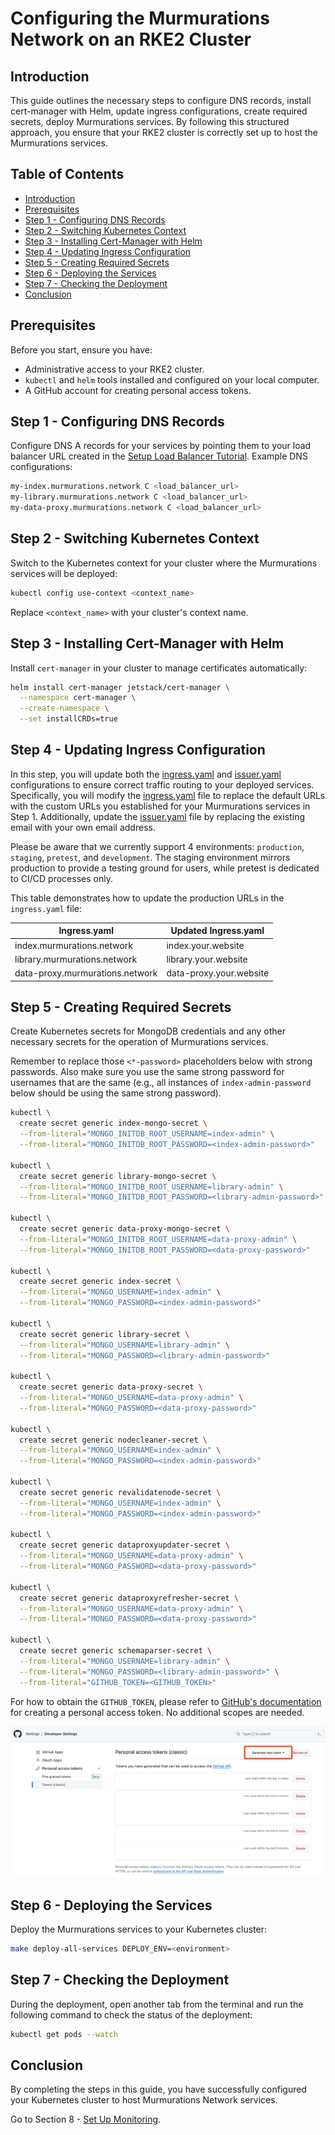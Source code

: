 # Configuring the Murmurations Network on an RKE2 Cluster

## Introduction

This guide outlines the necessary steps to configure DNS records, install cert-manager with Helm, update ingress configurations, create required secrets, deploy Murmurations services. By following this structured approach, you ensure that your RKE2 cluster is correctly set up to host the Murmurations services.

## Table of Contents

- [Introduction](#introduction)
- [Prerequisites](#prerequisites)
- [Step 1 - Configuring DNS Records](#step-1---configuring-dns-records)
- [Step 2 - Switching Kubernetes Context](#step-2---switching-kubernetes-context)
- [Step 3 - Installing Cert-Manager with Helm](#step-3---installing-cert-manager-with-helm)
- [Step 4 - Updating Ingress Configuration](#step-4---updating-ingress-configuration)
- [Step 5 - Creating Required Secrets](#step-5---creating-required-secrets)
- [Step 6 - Deploying the Services](#step-6---deploying-the-services)
- [Step 7 - Checking the Deployment](#step-7---checking-the-deployment)
- [Conclusion](#conclusion)

## Prerequisites

Before you start, ensure you have:

- Administrative access to your RKE2 cluster.
- `kubectl` and `helm` tools installed and configured on your local computer.
- A GitHub account for creating personal access tokens.

## Step 1 - Configuring DNS Records

Configure DNS A records for your services by pointing them to your load balancer URL created in the [Setup Load Balancer Tutorial](../05-setup-lb/README.md). Example DNS configurations:

```bash
my-index.murmurations.network C <load_balancer_url>
my-library.murmurations.network C <load_balancer_url>
my-data-proxy.murmurations.network C <load_balancer_url>
```

## Step 2 - Switching Kubernetes Context

Switch to the Kubernetes context for your cluster where the Murmurations services will be deployed:

```bash
kubectl config use-context <context_name>
```

Replace `<context_name>` with your cluster's context name.

## Step 3 - Installing Cert-Manager with Helm

Install `cert-manager` in your cluster to manage certificates automatically:

```bash
helm install cert-manager jetstack/cert-manager \
  --namespace cert-manager \
  --create-namespace \
  --set installCRDs=true
```

## Step 4 - Updating Ingress Configuration

In this step, you will update both the [ingress.yaml](../../../charts/murmurations/charts/ingress/templates/ingress/ingress.yaml) and [issuer.yaml](../../../charts/murmurations/charts/ingress/templates/cert/issuer.yaml) configurations to ensure correct traffic routing to your deployed services. Specifically, you will modify the [ingress.yaml](../../../charts/murmurations/charts/ingress/templates/ingress/ingress.yaml) file to replace the default URLs with the custom URLs you established for your Murmurations services in Step 1. Additionally, update the [issuer.yaml](../../../charts/murmurations/charts/ingress/templates/cert/issuer.yaml) file by replacing the existing email with your own email address.

Please be aware that we currently support 4 environments: `production`, `staging`, `pretest`, and `development`. The staging environment mirrors production to provide a testing ground for users, while pretest is dedicated to CI/CD processes only.

This table demonstrates how to update the production URLs in the `ingress.yaml` file:

|           Ingress.yaml             |        Updated Ingress.yaml   |
|------------------------------------|-------------------------------|
| index.murmurations.network         |     index.your.website        |
| library.murmurations.network       |     library.your.website      |
| data-proxy.murmurations.network    |     data-proxy.your.website   |

## Step 5 - Creating Required Secrets

Create Kubernetes secrets for MongoDB credentials and any other necessary secrets for the operation of Murmurations services.

Remember to replace those `<*-password>` placeholders below with strong passwords. Also make sure you use the same strong password for usernames that are the same (e.g., all instances of `index-admin-password` below should be using the same strong password).

```bash
kubectl \
  create secret generic index-mongo-secret \
  --from-literal="MONGO_INITDB_ROOT_USERNAME=index-admin" \
  --from-literal="MONGO_INITDB_ROOT_PASSWORD=<index-admin-password>"

kubectl \
  create secret generic library-mongo-secret \
  --from-literal="MONGO_INITDB_ROOT_USERNAME=library-admin" \
  --from-literal="MONGO_INITDB_ROOT_PASSWORD=<library-admin-password>"

kubectl \
  create secret generic data-proxy-mongo-secret \
  --from-literal="MONGO_INITDB_ROOT_USERNAME=data-proxy-admin" \
  --from-literal="MONGO_INITDB_ROOT_PASSWORD=<data-proxy-password>"

kubectl \
  create secret generic index-secret \
  --from-literal="MONGO_USERNAME=index-admin" \
  --from-literal="MONGO_PASSWORD=<index-admin-password>"

kubectl \
  create secret generic library-secret \
  --from-literal="MONGO_USERNAME=library-admin" \
  --from-literal="MONGO_PASSWORD=<library-admin-password>"

kubectl \
  create secret generic data-proxy-secret \
  --from-literal="MONGO_USERNAME=data-proxy-admin" \
  --from-literal="MONGO_PASSWORD=<data-proxy-password>"

kubectl \
  create secret generic nodecleaner-secret \
  --from-literal="MONGO_USERNAME=index-admin" \
  --from-literal="MONGO_PASSWORD=<index-admin-password>"

kubectl \
  create secret generic revalidatenode-secret \
  --from-literal="MONGO_USERNAME=index-admin" \
  --from-literal="MONGO_PASSWORD=<index-admin-password>"

kubectl \
  create secret generic dataproxyupdater-secret \
  --from-literal="MONGO_USERNAME=data-proxy-admin" \
  --from-literal="MONGO_PASSWORD=<data-proxy-password>"

kubectl \
  create secret generic dataproxyrefresher-secret \
  --from-literal="MONGO_USERNAME=data-proxy-admin" \
  --from-literal="MONGO_PASSWORD=<data-proxy-password>"

kubectl \
  create secret generic schemaparser-secret \
  --from-literal="MONGO_USERNAME=library-admin" \
  --from-literal="MONGO_PASSWORD=<library-admin-password>" \
  --from-literal="GITHUB_TOKEN=<GITHUB_TOKEN>"
```

For how to obtain the `GITHUB_TOKEN`, please refer to [GitHub's documentation](https://docs.github.com/en/authentication/keeping-your-account-and-data-secure/creating-a-personal-access-token) for creating a personal access token. No additional scopes are needed.

![Personal Access Token](./assets/images/personal-access-token.png)

## Step 6 - Deploying the Services

Deploy the Murmurations services to your Kubernetes cluster:

```bash
make deploy-all-services DEPLOY_ENV=<environment>
```

## Step 7 - Checking the Deployment

During the deployment, open another tab from the terminal and run the following command to check the status of the deployment:

```bash
kubectl get pods --watch
```

## Conclusion

By completing the steps in this guide, you have successfully configured your Kubernetes cluster to host Murmurations Network services.

Go to Section 8 - [Set Up Monitoring](../08-setup-monitoring/README.md).
